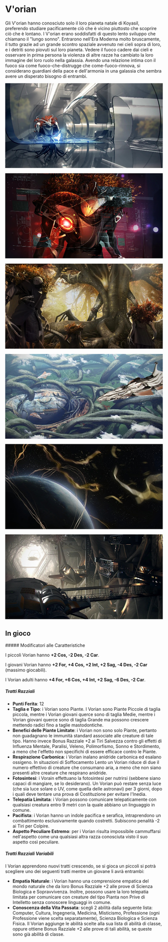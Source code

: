 # V'orian

Gli V'orian hanno conosciuto solo il loro pianeta natale di Koyasil, preferendo studiare pacificamente ciò che è vicino piuttosto che scoprire ciò che è lontano. I V'orian erano soddisfatti di questo lento sviluppo che chiamano il "lungo sonno".
Entrarono nell'Era Moderna molto bruscamente, il tutto grazie ad un grande scontro spaziale avvenuto nei cieli sopra di loro, e i detriti sono piovuti sul loro pianeta. Vedere il fuoco cadere dai cieli e osservare in prima persona la violenza di altre razze ha cambiato la loro immagine del loro ruolo nella galassia. Avendo una relazione intima con il fuoco sia come fuoco-che-distrugge che come-fuoco-rinnova, si considerano guardiani della pace e dell'armonia in una galassia che sembra avere un disperato bisogno di entrambi.


![](../../assets/custom_theme/space/images/vorian/1.jpg)

![](../../assets/custom_theme/space/images/vorian/2.jpg)

![](../../assets/custom_theme/space/images/vorian/3.jpg)

![](../../assets/custom_theme/space/images/vorian/4.jpg)

![](../../assets/custom_theme/space/images/vorian/5.jpg)

![](../../assets/custom_theme/space/images/vorian/6.jpg)

## In gioco

##### Modificatori alle Caratteristiche

I piccoli Vorian hanno **+2 Cos, -2 Des, -2 Car**.

I giovani Vorian hanno **+2 For, +4 Cos, +2 Int, +2 Sag, -4 Des, -2 Car** (massimo giocabili).

I Vorian adulti hanno **+4 For, +6 Cos, +4 Int, +2 Sag, -6 Des, -2 Car**.

##### Tratti Razziali

- **Punti Ferita**: 12
- **Taglia e Tipo**: i Vorian sono Piante. I Vorian sono Piante Piccole di taglia piccola, mentre i Vorian giovani querce sono di taglia Medie, mentre i Vorian giovani querce sono di taglia Grande ma possono crescere mettendo radici fino a taglie mastodontiche.
- **Benefici delle Piante Limitate**: i Vorian non sono solo Piante, pertanto non guadagnano le immunità standard associate alle creature di tale tipo. Hanno invece Bonus Razziale +2 ai Tiri Salvezza contro gli effetti di Influenza Mentale, Paralisi, Veleno, Polimorfismo, Sonno e Stordimento, a meno che l'effetto non specifichi di essere efficace contro le Piante.
- **Respirazione Carbonica**: i Vorian inalano anidride carbonica ed esalano ossigeno. In situazioni di Soffocamento Lento un Vorian riduce di due il numero effettivo di creature che consumano aria, a meno che non siano presenti altre creature che respirano anidride.
- **Fotosintesi**: i Vorain effettuano la fotosintesi per nutrirsi (sebbene siano capaci di mangiare, se lo desiderano). Un Vorian può restare senza luce (che sia luce solare o UV, come quella delle astronavi) per 3 giorni, dopo i quali deve tentare una prova di Costituzione per evitare l'Inedia.
- **Telepatia Limitata**: i Vorian possono comunicare telepaticamente con qualsiasi creatura entro 9 metri con la quale abbiano un linguaggio in comune.
- **Pacifista**: i Vorian hanno un indole pacifica e serafica, intraprendono un combattimento esclusivamente quando costretti. Subiscono penalità -2 ai Tiri per Colpire.
- **Aspetto Peculiare Estremo**: per i Vorian risulta impossibile cammuffarsi nell'aspetto come una qualsiasi altra razza conosciuta visto il suo aspetto così peculiare.

##### Tratti Razziali Variabili

I Vorian apprendono nuovi tratti crescendo, se si gioca un piccoli si potrà scegliere uno dei seguenti tratti mentre un giovane li avrà entrambi:

- **Empatia Naturale**: i Vorian hanno una comprensione empatica del mondo naturale che da loro Bonus Razziale +2 alle prove di Scienza Biologica e Sopravvivenza. Inoltre, possono usare la loro telepatia limitata per comunicare con creature del tipo Pianta non Prive di Intelletto senza conoscere linguaggi in comune.
- **Conoscenza della Vita Passata**: scegli 2 abilità dalla seguente lista: Computer, Cultura, Ingegneria, Medicina, Misticismo, Professione (ogni Professione viene scelta separatamente), Scienza Biologica e Scienza Fisica. Il Vorian aggiunge le abilità scelte alla sua lista di abilità di classe, oppure ottiene Bonus Razziale +2 alle prove di tali abilità, se queste sono già abilità di classe.
